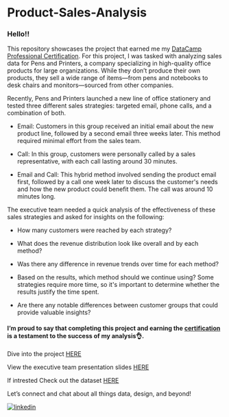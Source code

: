 # Product-Sales-Analysis

### Hello!!

This repository showcases the project that earned me my [DataCamp Professional Certification](https://www.datacamp.com/certificate/DA0023790871318). For this project, I was tasked with analyzing sales data for Pens and Printers, a company specializing in high-quality office products for large organizations. While they don’t produce their own products, they sell a wide range of items—from pens and notebooks to desk chairs and monitors—sourced from other companies.

Recently, Pens and Printers launched a new line of office stationery and tested three different sales strategies: targeted email, phone calls, and a combination of both.

- Email: Customers in this group received an initial email about the new product line, followed by a second email three weeks later. This method required minimal effort from the sales team.

- Call: In this group, customers were personally called by a sales representative, with each call lasting around 30 minutes.

- Email and Call: This hybrid method involved sending the product email first, followed by a call one week later to discuss the customer's needs and how the new product could benefit them. The call was around 10 minutes long.

The executive team needed a quick analysis of the effectiveness of these sales strategies and asked for insights on the following:

*   How many customers were reached by each strategy?

* What does the revenue distribution look like overall and by each method?

* Was there any difference in revenue trends over time for each method?

* Based on the results, which method should we continue using? Some strategies require more time, so it's important to determine whether the results justify the time spent.

* Are there any notable differences between customer groups that could provide valuable insights?


#### I’m proud to say that completing this project and earning the [certification](https://www.datacamp.com/certificate/DA0023790871318) is a testament to the success of my analysis👌.

Dive into the project [HERE](https://github.com/Man-of-principle/Product-Sales-Analysis/blob/main/workspace%20(2)/workspace/notebook.ipynb)

View the executive team presentation slides [HERE](https://github.com/Man-of-principle/Product-Sales-Analysis/tree/main/Presentation)

If intrested Check out the dataset [HERE](https://github.com/Man-of-principle/Product-Sales-Analysis/blob/main/workspace%20(2)/workspace/product_sales.csv)



Let’s connect and chat about all things data, design, and beyond!

[![linkedin](https://img.shields.io/badge/linkedin-0A66C2?style=for-the-badge&logo=linkedin&logoColor=white)](https://www.linkedin.com/in/harold-wilson-thom-otuya/)
